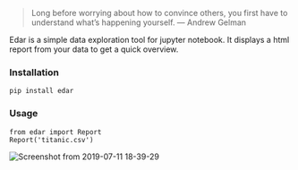> Long before worrying about how to convince others, you first have to understand what’s happening yourself. — Andrew Gelman 


Edar is a simple data exploration tool for jupyter notebook.
It displays a html report from your data to get a quick overview.

### Installation 

``` 
pip install edar
```

### Usage

```
from edar import Report
Report('titanic.csv')
```
![Screenshot from 2019-07-11 18-39-29](https://user-images.githubusercontent.com/44348300/61111572-2f72b700-a48a-11e9-9990-0e0872ca2137.png)
